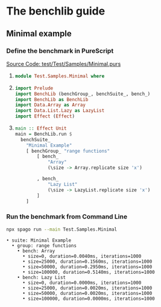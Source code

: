 # The benchlib guide

## Minimal example

### Define the benchmark in PureScript


<!-- start:code
{ 
  "file": "test/Test/Samples/Minimal.purs",
  "section": "Header",
  "link": true
}
-->
[Source Code: test/Test/Samples/Minimal.purs](test/Test/Samples/Minimal.purs)
1. ```purescript
   module Test.Samples.Minimal where
   ```
<!-- end -->

<!-- start:code
{ 
  "file": "test/Test/Samples/Minimal.purs",
  "section": "Imports",
  "collapsible": true
}
-->
<!-- 
<details>
<summary>Show/Hide imports</summary> -->

2. ```purescript
   import Prelude
   import BenchLib (benchGroup_, benchSuite_, bench_)
   import BenchLib as BenchLib
   import Data.Array as Array
   import Data.List.Lazy as LazyList
   import Effect (Effect)
   ```
<!-- 
</details> -->
<!-- end -->

<!-- start:code
{"file": "test/Test/Samples/Minimal.purs", "section": "Main"}
-->

3. ```purescript
   main :: Effect Unit
   main = BenchLib.run $
     benchSuite_
       "Minimal Example"
       [ benchGroup_ "range functions"
           [ bench_
               "Array"
               (\size -> Array.replicate size 'x')
   
           , bench_
               "Lazy List"
               (\size -> LazyList.replicate size 'x')
           ]
       ]
   ```
<!-- end -->


### Run the benchmark from Command Line

<!-- start:run
{"cmd": "npx spago run --main Test.Samples.Minimal"}
-->
```bash
npx spago run --main Test.Samples.Minimal
```

```text
• suite: Minimal Example
  • group: range functions
    • bench: Array
      • size=0, duration=0.0040ms, iterations=1000
      • size=25000, duration=0.1560ms, iterations=1000
      • size=50000, duration=0.2950ms, iterations=1000
      • size=100000, duration=0.5140ms, iterations=1000
    • bench: Lazy List
      • size=0, duration=0.0000ms, iterations=1000
      • size=25000, duration=0.0020ms, iterations=1000
      • size=50000, duration=0.0020ms, iterations=1000
      • size=100000, duration=0.0000ms, iterations=1000
```
<!-- end -->